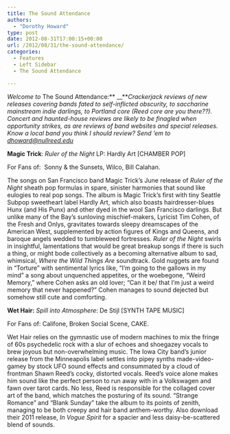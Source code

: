 ```yaml
---
title: The Sound Attendance
authors: 
  - "Dorothy Howard"
type: post
date: 2012-08-31T17:00:15+00:00
url: /2012/08/31/the-sound-attendance/
categories:
  - Features
  - Left Sidebar
  - The Sound Attendance

---
```

_Welcome to_ The Sound Attendance:** __**_Crackerjack reviews of new releases covering bands fated to self-inflicted obscurity, to saccharine mainstream indie darlings, to Portland core (Reed core are you there??). Concert and haunted-house reviews are likely to be finagled when opportunity strikes, as are reviews of band websites and special releases. Know a local band you think I should review? Send &#8217;em to_ _[&#x64;&#x68;&#x6f;&#x77;&#x61;&#x72;&#x64;&#x40;<span class="oe_displaynone">null</span>&#x72;&#x65;&#x65;&#x64;&#x2e;&#x65;&#x64;&#x75;][1]_

**Magic Trick**: _Ruler of the Night_ LP: Hardly Art [CHAMBER POP]

For Fans of:  Sonny & the Sunsets, Wilco, Bill Calahan.

The songs on San Francisco band Magic Trick’s June release of _Ruler of the Night_ sheath pop formulas in spare, sinister harmonies that sound like eulogies to real pop songs. The album is Magic Trick’s first with tiny Seattle Subpop sweetheart label Hardly Art, which also boasts hairdresser-blues Hunx (and His Punx) and other dyed in the wool San Francisco darlings. But unlike many of the Bay’s sunloving mischief-makers, Lyricist Tim Cohen, of the Fresh and Onlys, gravitates towards sleepy dreamscapes of the American West, supplemented by action figures of Kings and Queens, and baroque angels wedded to tumbleweed fortresses. _Ruler of the Night_ swirls in insightful, lamentations that would be great breakup songs if there is such a thing, or might bode collectively as a becoming alternative album to sad, whimsical, _Where the Wild Things Are_ soundtrack. Gold nuggets are found in “Torture” with sentimental lyrics like, “I’m going to the gallows in my mind” a song about unquenched appetites, or the woebegone, “Weird Memory,” where Cohen asks an old lover; “Can it be/ that I’m just a weird memory that never happened?” Cohen manages to sound dejected but somehow still cute and comforting.

**Wet Hair:** _Spill into Atmosphere_: De Stijl [SYNTH TAPE MUSIC]

For Fans of: Califone, Broken Social Scene, CAKE.

Wet Hair relies on the gymnastic use of modern machines to mix the fringe of 60s psychedelic rock with a slur of echoes and shoegazey vocals to brew joyous but non-overwhelming music. The Iowa City band’s junior release from the Minneapolis label settles into pipey synths made-video-gamey by stock UFO sound effects and consummated by a cloud of frontman Shawn Reed’s cocky, distorted vocals. Reed’s voice alone makes him sound like the perfect person to run away with in a Volkswagen and fawn over tarot cards. No less, Reed is responsible for the collaged cover art of the band, which matches the posturing of its sound. “Strange Romance” and “Blank Sunday” take the album to its points of zenith, managing to be both creepy and hair band anthem-worthy. Also download their 2011 release, _In Vogue Spirit_ for a spacier and less daisy-be-scattered blend of sounds.

 [1]: mailto:&#x64;&#x68;&#x6f;&#x77;&#x61;&#x72;&#x64;&#x40;&#x72;&#x65;&#x65;&#x64;&#x2e;&#x65;&#x64;&#x75;